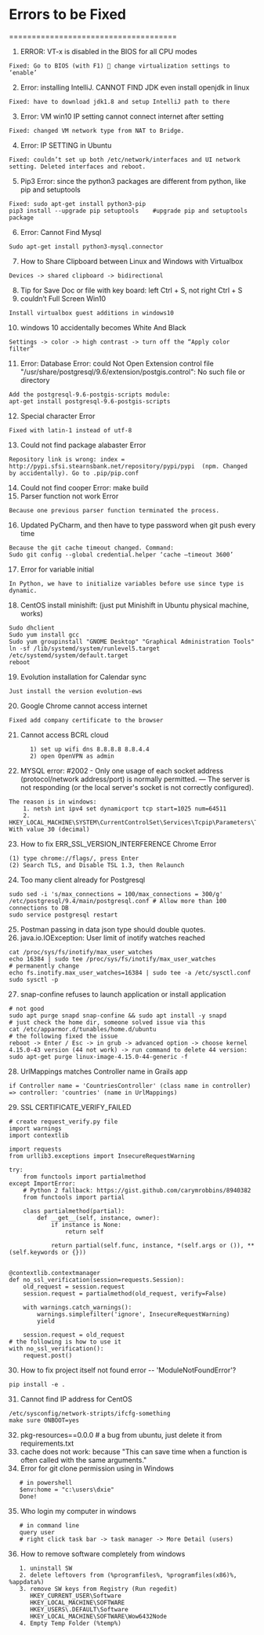 # Errors to be Fixed
=====================================
1. ERROR: VT-x is disabled in the BIOS for all CPU modes
```
Fixed: Go to BIOS (with F1)  change virtualization settings to ‘enable’
```
2. Error: installing IntelliJ. CANNOT FIND JDK even install openjdk in linux
```
Fixed: have to download jdk1.8 and setup IntelliJ path to there
```
3. Error: VM win10 IP setting cannot connect internet after setting
```
Fixed: changed VM network type from NAT to Bridge.
```
4. Error: IP SETTING in Ubuntu
```
Fixed: couldn’t set up both /etc/network/interfaces and UI network setting. Deleted interfaces and reboot.
```
5. Pip3 Error: since the python3 packages are different from python, like pip and setuptools
```
Fixed: sudo apt-get install python3-pip
pip3 install --upgrade pip setuptools    #upgrade pip and setuptools package
```
6. Error: Cannot  Find Mysql
```
Sudo apt-get install python3-mysql.connector
```
7. How to Share Clipboard between Linux and Windows with Virtualbox
```
Devices -> shared clipboard -> bidirectional
```
8. Tip for Save Doc or file with key board: left Ctrl + S, not right Ctrl + S
9. couldn’t Full Screen Win10
```
Install virtualbox guest additions in windows10
```
10. windows 10 accidentally becomes White And Black
```
Settings -> color -> high contrast -> turn off the “Apply color filter”
```
11. Error: Database Error: could Not Open Extension control file "/usr/share/postgresql/9.6/extension/postgis.control": No such file or directory
```
Add the postgresql-9.6-postgis-scripts module:
apt-get install postgresql-9.6-postgis-scripts
```
12. Special character Error
```
Fixed with latin-1 instead of utf-8
```
13. Could not find package alabaster Error
```
Repository link is wrong: index = http://pypi.sfsi.stearnsbank.net/repository/pypi/pypi  (npm. Changed by accidentally). Go to .pip/pip.conf
```
14. Could not find cooper Error: make build
15. Parser function not work Error
```
Because one previous parser function terminated the process.
```
16. Updated PyCharm, and then have to type password when git push every time
```
Because the git cache timeout changed. Command:
Sudo git config --global credential.helper ‘cache –timeout 3600’
```
17. Error for variable initial
```
In Python, we have to initialize variables before use since type is dynamic.
```
18. CentOS install minishift: (just put Minishift in Ubuntu physical machine, works)
```
Sudo dhclient
Sudo yum install gcc
Sudo yum groupinstall "GNOME Desktop" "Graphical Administration Tools"
ln -sf /lib/systemd/system/runlevel5.target /etc/systemd/system/default.target
reboot
```
19. Evolution installation for Calendar sync
```
Just install the version evolution-ews
```
20. Google Chrome cannot access internet
```
Fixed add company certificate to the browser
```
21. Cannot access BCRL cloud
```
      1) set up wifi dns 8.8.8.8 8.8.4.4
      2) open OpenVPN as admin
```
22. MYSQL error: #2002 - Only one usage of each socket address (protocol/network address/port) is normally permitted. &mdash; The server is not responding (or the local server's socket is not correctly configured). 
```
The reason is in windows:
    1. netsh int ipv4 set dynamicport tcp start=1025 num=64511
    2. HKEY_LOCAL_MACHINE\SYSTEM\CurrentControlSet\Services\Tcpip\Parameters\TcpTimedWaitDelay          With value 30 (decimal)
```
23. How to fix ERR_SSL_VERSION_INTERFERENCE Chrome Error
```
(1) type chrome://flags/, press Enter
(2) Search TLS, and Disable TSL 1.3, then Relaunch
```
24. Too many client already for Postgresql
```
sudo sed -i 's/max_connections = 100/max_connections = 300/g' /etc/postgresql/9.4/main/postgresql.conf # Allow more than 100 connections to DB
sudo service postgresql restart
```
25. Postman passing in data json type should double quotes.
26. java.io.IOException: User limit of inotify watches reached
```
cat /proc/sys/fs/inotify/max_user_watches
echo 16384 | sudo tee /proc/sys/fs/inotify/max_user_watches
# permanently change
echo fs.inotify.max_user_watches=16384 | sudo tee -a /etc/sysctl.conf
sudo sysctl -p
```
27. snap-confine refuses to launch application or install application
```
# not good
sudo apt purge snapd snap-confine && sudo apt install -y snapd
# just check the home dir, someone solved issue via this
cat /etc/apparmor.d/tunables/home.d/ubuntu
# the following fixed the issue
reboot -> Enter / Esc -> in grub -> advanced option -> choose kernel 4.15.0-43 version (44 not work) -> run command to delete 44 version:
sudo apt-get purge linux-image-4.15.0-44-generic -f
```
28. UrlMappings matches Controller name in Grails app
```
if Controller name = 'CountriesController' (class name in controller) 
=> controller: 'countries' (name in UrlMappings)
```
29. SSL CERTIFICATE_VERIFY_FAILED
```
# create request_verify.py file
import warnings
import contextlib

import requests
from urllib3.exceptions import InsecureRequestWarning

try:
    from functools import partialmethod
except ImportError:
    # Python 2 fallback: https://gist.github.com/carymrobbins/8940382
    from functools import partial

    class partialmethod(partial):
        def __get__(self, instance, owner):
            if instance is None:
                return self

            return partial(self.func, instance, *(self.args or ()), **(self.keywords or {}))


@contextlib.contextmanager
def no_ssl_verification(session=requests.Session):
    old_request = session.request
    session.request = partialmethod(old_request, verify=False)

    with warnings.catch_warnings():
        warnings.simplefilter('ignore', InsecureRequestWarning)
        yield

    session.request = old_request
# the following is how to use it
with no_ssl_verification():
    request.post()
```
30. How to fix project itself not found error -- 'ModuleNotFoundError'?
```
pip install -e .
```
31. Cannot find IP address for CentOS
```
/etc/sysconfig/network-stripts/ifcfg-something 
make sure ONBOOT=yes
```
32. pkg-resources==0.0.0  # a bug from ubuntu, just delete it from requirements.txt
33. cache does not work: because "This can save time when a function is often called with the same arguments."
34. Error for git clone permission using in Windows
```
   # in powershell
   $env:home = "c:\users\dxie"
   Done!
```
35. Who login my computer in windows
```
   # in command line
   query user
   # right click task bar -> task manager -> More Detail (users)
```
36. How to remove software completely from windows
```
   1. uninstall SW
   2. delete leftovers from (%programfiles%, %programfiles(x86)%, %appdata%)
   3. remove SW keys from Registry (Run regedit)
      HKEY_CURRENT_USER\Software
      HKEY_LOCAL_MACHINE\SOFTWARE
      HKEY_USERS\.DEFAULT\Software
      HKEY_LOCAL_MACHINE\SOFTWARE\Wow6432Node
   4. Empty Temp Folder (%temp%)
```